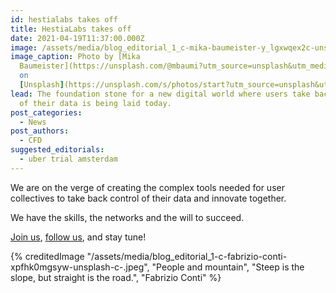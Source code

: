 ```yaml
---
id: hestialabs takes off
title: HestiaLabs takes off
date: 2021-04-19T11:37:00.000Z
image: /assets/media/blog_editorial_1_c-mika-baumeister-y_lgxwqex2c-unsplash-c.jpeg
image_caption: Photo by [Mika
  Baumeister](https://unsplash.com/@mbaumi?utm_source=unsplash&utm_medium=referral&utm_content=creditCopyText)
  on
  [Unsplash](https://unsplash.com/s/photos/start?utm_source=unsplash&utm_medium=referral&utm_content=creditCopyText)
lead: The foundation stone for a new digital world where users take back control
  of their data is being laid today.
post_categories:
  - News
post_authors:
  - CFD
suggested_editorials:
  - uber trial amsterdam
---
```

We are on the verge of creating the complex tools needed for user collectives to take back control of their data and innovate together.

We have the skills, the networks and the will to succeed.

[Join us](https://hestialabs.org/en/projects/), [follow us](https://twitter.com/hestialabs), and stay tune!

{% creditedImage "/assets/media/blog_editorial_1-c-fabrizio-conti-xpfhk0mgsyw-unsplash-c-.jpeg", "People and mountain", "Steep is the slope, but straight is the road.", "Fabrizio Conti" %}

